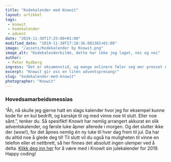 ```yaml
---
title: "Kodekalender med Knowit"
layout: artikkel
tags: 
 - knowit
 - kodekalender
 - advent
date: "2019-11-30T17:25:00+01:00"
modified_date: "2019-11-30T17:18:36.081381+01:00"
image: "/assets/Kodekalender by Knowit.png"
image_alt: "Kodekalenderbilde, dette har ikke jeg laget, nei og nei"
author:
 - Peter Rydberg
ingress: "Det er eksamenstid, og mange onlinere føler seg mer presset enn en hamster i en oksygentank. Eksamener skal gjennomføres, resultater skal oppnås og nudler skal fortæres. Spesielt ille blir det når snøen daler og alt man vil gjøre er å rulle rundt i det hvite pudderet som Tony Montana på en tirsdagskveld. Julestemningen ruger i bakhodet, men det er alltid noe som føles galt. Hvorfor stjal NTNU jula? Har NTNU lov til det? Jeg vil snakke med NTNUs daglige leder."
excerpt: "Knowit gir oss en liten adventspresang!"
slug: "kodekalender-med-knowit"
photographer: "Knowit"
---
```

### Hovedsamarbeidsmessias
“Åh, nå skulle jeg gjerne hatt en slags kalender hvor jeg for eksempel kunne kode for en kul bedrift, og kanskje til og med vinne noe til slutt. Eller noe sånt.”, tenker du. Så spesifikt! Knowit har nemlig arrangert akkurat en slik adventskalender, og første luke åpner allerede i morgen. Og det slutter ikke der (wow!), for det åpnes nemlig én ny luke til hver dag frem til jul. Da har du alltid noe å glede deg til! Til slutt vil du også ha muligheten til vinne en telefon eller et nettbrett, så her finnes det absolutt ingen ulemper ved å delta. [Klikk deg inn her](https://julekalender.knowit.no/) for å være med i Knowit sin julekalender for 2019. Happy coding!